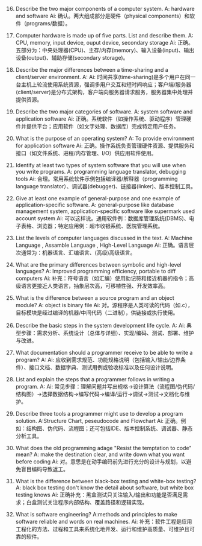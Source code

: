 16. Describe the two major components of a computer system.
    A: hardware and software
    Ai: 确认。两大组成部分是硬件（physical components）和软件（programs/数据）。

17. Computer hardware is made up of five parts. List and describe them.
    A: CPU, memory, input device, ouput device, secondary storage
    Ai: 正确。五部分为：中央处理器(CPU)、主存/内存(memory)、输入设备(input)、输出设备(output)、辅助存储(secondary storage)。

18. Describe the major differences between a time-sharing and a client/server environment.
    A: 
    Ai: 时间共享(time-sharing)是多个用户在同一台主机上轮流使用系统资源，强调多用户交互和短时间响应；客户端/服务器(client/server)是分布式架构，客户端向服务器请求服务，服务器集中处理并提供资源。
19. Describe the two major categories of software.
    A: system software and application software
    Ai: 正确。系统软件（如操作系统、驱动程序）管理硬件并提供平台；应用软件（如文字处理、数据库）完成特定用户任务。

20. What is the purpose of an operating system?
    A: To provide environment for application software
    Ai: 正确。操作系统负责管理硬件资源、提供服务和接口（如文件系统、进程/内存管理、I/O）供应用软件使用。
21. Identify at least two types of system software that you will use when you write programs.
    A: programming language translator, debugging tools
    Ai: 合理。常用系统软件示例包括编译器/解释器（programming language translator）、调试器(debugger)、链接器(linker)、版本控制工具。
    
22. Give at least one example of general-purpose and one example of application-specific software.
    A: general-purpose like database management system, application-specific software like supermark used account system
    Ai: 可以这样说。通用软件例：数据库管理系统(DBMS)、电子表格、浏览器；特定应用例：超市收银系统、医院管理系统。
    
23. List the levels of computer languages discussed in the text.
    A: Machine Language , Assamble Language , High-Level Language
    Ai: 正确。语言层次通常为：机器语言、汇编语言、(高级)高级语言。
    
24. What are the primary differences between symbolic and high-level languages?
    A: Improved programming efficiency, portable to diff computers
    Ai: 补充：符号语言（如汇编）使用助记符和接近机器的指令；高级语言更接近人类语言，抽象层次高，可移植性强、开发效率高。
    
25. What is the difference between a source program and an object module?
    A: object is binary file
    Ai: 对。源程序是人类可读的代码（如.c），目标模块是经过编译的机器/中间代码（二进制），供链接或执行使用。
    
26. Describe the basic steps in the system development life cycle.
    A: 
    Ai: 典型步骤：需求分析、系统设计（总体与详细）、实现/编码、测试、部署、维护与改进。
    
27. What documentation should a programmer receive to be able to write a program?
    A:
    Ai: 应收到需求规范、功能规格说明（包括输入/输出/边界条件）、接口文档、数据字典、测试用例或验收标准以及任何设计说明。
    
28. List and explain the steps that a programmer follows in writing a program.
    A:
    Ai: 常见步骤：理解问题并写出规格→设计算法（流程图/伪代码/结构图）→选择数据结构→编写代码→编译/运行→调试→测试→文档化与维护。
    
29. Describe three tools a programmer might use to develop a program solution.
    A:Structure Chart, peseudocode and Flowchart
    Ai: 正确。例如：结构图、伪代码、流程图；还可包括IDE、版本控制系统、调试器、静态分析工具。
    
30. What does the old programming adage "Resist the temptation to code" mean?
    A: make the destination clear, and write down what you want before coding
    Ai: 对。意思是在动手编码前先进行充分的设计与规划，以避免盲目编码导致返工。
    
31. What is the difference between black-box testing and white-box testing?
    A: black box testing don't know the detail about software, but white box testing knows
    Ai: 正确补充：黑盒测试只关注输入/输出和功能是否满足需求；白盒测试关注程序内部结构、覆盖路径和逻辑实现。
    
32. What is software engineering?
    A:methods and principles to make software reliable and words on real machines.
    Ai: 补充：软件工程是应用工程化的方法、过程和工具来系统化地开发、运行和维护高质量、可维护且可靠的软件。
    